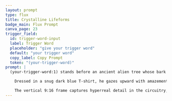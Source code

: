 ```yaml
---
layout: prompt
type: flux
title: Crystalline Lifeforms
badge_main: Flux Prompt
canva_page: 23
trigger_field:
  id: trigger-word-input
  label: Trigger Word
  placeholder: "give your trigger word"
  default: "your trigger word"
  copy_label: Copy Prompt
  token: "(your-trigger-word)"
prompt: |
  (your-trigger-word:1) stands before an ancient alien tree whose bark is etched with glowing violet circuitry, bioluminescent mist curling through the rainforest around him.

    Dressed in a snug dark blue T-shirt, he gazes upward with amazement as the tree projects cascades of floating magenta and teal holograms that spill light across his face and outstretched hands.

    The vertical 9:16 frame captures hyperreal detail in the circuitry, drifting particles, and the wonder-lit expression that anchors this fusion of nature and alien technology.
---
```

